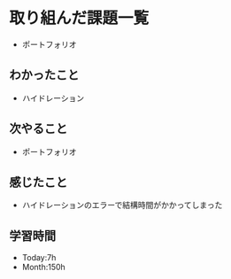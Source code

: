 # 取り組んだ課題一覧
- ポートフォリオ
## わかったこと
- ハイドレーション
## 次やること
- ポートフォリオ
## 感じたこと
- ハイドレーションのエラーで結構時間がかかってしまった
## 学習時間
- Today:7h
- Month:150h
